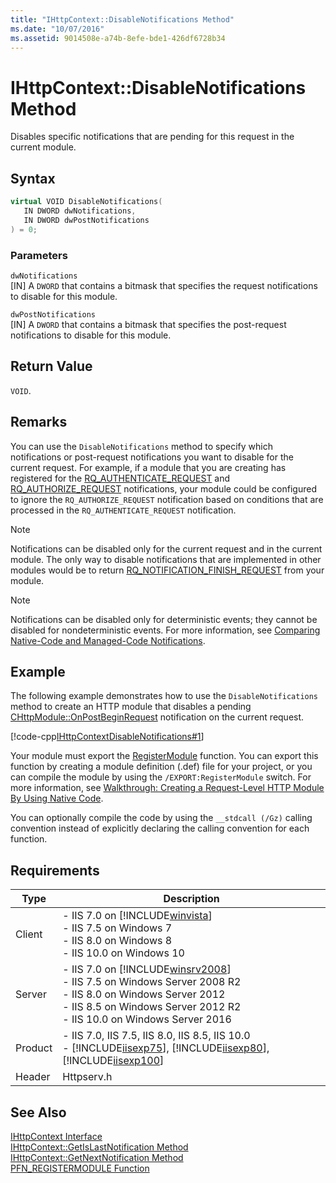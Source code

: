 ```yaml
---
title: "IHttpContext::DisableNotifications Method"
ms.date: "10/07/2016"
ms.assetid: 9014508e-a74b-8efe-bde1-426df6728b34
---
```

# IHttpContext::DisableNotifications Method
Disables specific notifications that are pending for this request in the current module.  
  
## Syntax  
  
```cpp  
virtual VOID DisableNotifications(  
   IN DWORD dwNotifications,  
   IN DWORD dwPostNotifications  
) = 0;  
```  
  
### Parameters  
 `dwNotifications`  
 [IN] A `DWORD` that contains a bitmask that specifies the request notifications to disable for this module.  
  
 `dwPostNotifications`  
 [IN] A `DWORD` that contains a bitmask that specifies the post-request notifications to disable for this module.  
  
## Return Value  
 `VOID`.  
  
## Remarks  
 You can use the `DisableNotifications` method to specify which notifications or post-request notifications you want to disable for the current request. For example, if a module that you are creating has registered for the [RQ_AUTHENTICATE_REQUEST](../../web-development-reference/native-code-api-reference/request-processing-constants.md) and [RQ_AUTHORIZE_REQUEST](../../web-development-reference/native-code-api-reference/request-processing-constants.md) notifications, your module could be configured to ignore the `RQ_AUTHORIZE_REQUEST` notification based on conditions that are processed in the `RQ_AUTHENTICATE_REQUEST` notification.  
  
> [!NOTE]
>  Notifications can be disabled only for the current request and in the current module. The only way to disable notifications that are implemented in other modules would be to return [RQ_NOTIFICATION_FINISH_REQUEST](../../web-development-reference/native-code-api-reference/request-notification-status-enumeration.md) from your module.  
  
> [!NOTE]
> Notifications can be disabled only for deterministic events; they cannot be disabled for nondeterministic events. For more information, see [Comparing Native-Code and Managed-Code Notifications](../../web-development-reference/native-code-development-overview/comparing-native-code-and-managed-code-notifications.md).  
  
## Example  
 The following example demonstrates how to use the `DisableNotifications` method to create an HTTP module that disables a pending [CHttpModule::OnPostBeginRequest](../../web-development-reference/native-code-api-reference/chttpmodule-onpostbeginrequest-method.md) notification on the current request.  
  
 [!code-cpp[IHttpContextDisableNotifications#1](../../../samples/snippets/cpp/VS_Snippets_IIS/IIS7/IHttpContextDisableNotifications/cpp/IHttpContextDisableNotifications.cpp#1)]  
  
 Your module must export the [RegisterModule](../../web-development-reference/native-code-api-reference/pfn-registermodule-function.md) function. You can export this function by creating a module definition (.def) file for your project, or you can compile the module by using the `/EXPORT:RegisterModule` switch. For more information, see [Walkthrough: Creating a Request-Level HTTP Module By Using Native Code](../../web-development-reference/native-code-development-overview/walkthrough-creating-a-request-level-http-module-by-using-native-code.md).  
  
 You can optionally compile the code by using the `__stdcall (/Gz)` calling convention instead of explicitly declaring the calling convention for each function.  
  
## Requirements  
  
|Type|Description|  
|----------|-----------------|  
|Client|-   IIS 7.0 on [!INCLUDE[winvista](../../wmi-provider/includes/winvista-md.md)]<br />-   IIS 7.5 on Windows 7<br />-   IIS 8.0 on Windows 8<br />-   IIS 10.0 on Windows 10|  
|Server|-   IIS 7.0 on [!INCLUDE[winsrv2008](../../wmi-provider/includes/winsrv2008-md.md)]<br />-   IIS 7.5 on Windows Server 2008 R2<br />-   IIS 8.0 on Windows Server 2012<br />-   IIS 8.5 on Windows Server 2012 R2<br />-   IIS 10.0 on Windows Server 2016|  
|Product|-   IIS 7.0, IIS 7.5, IIS 8.0, IIS 8.5, IIS 10.0<br />-   [!INCLUDE[iisexp75](../../web-development-reference/native-code-api-reference/includes/iisexp75-md.md)], [!INCLUDE[iisexp80](../../web-development-reference/native-code-api-reference/includes/iisexp80-md.md)], [!INCLUDE[iisexp100](../../web-development-reference/native-code-api-reference/includes/iisexp100-md.md)]|  
|Header|Httpserv.h|  
  
## See Also  
 [IHttpContext Interface](../../web-development-reference/native-code-api-reference/ihttpcontext-interface.md)   
 [IHttpContext::GetIsLastNotification Method](../../web-development-reference/native-code-api-reference/ihttpcontext-getislastnotification-method.md)   
 [IHttpContext::GetNextNotification Method](../../web-development-reference/native-code-api-reference/ihttpcontext-getnextnotification-method.md)   
 [PFN_REGISTERMODULE Function](../../web-development-reference/native-code-api-reference/pfn-registermodule-function.md)
